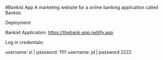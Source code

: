 #Bankist App
A marketing website for a online banking application called Bankist.

Deployment

Bankist Application: https://thebank-app.netlify.app

Log in credentials:

username: sl | password: 1111
username: jd | password 2222
